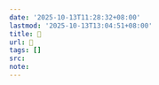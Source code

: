 ```yaml
---
date: '2025-10-13T11:28:32+08:00'
lastmod: '2025-10-13T13:04:51+08:00'
title: 󰝠
url: 󰝠
tags: []
src:
note:
---
```

